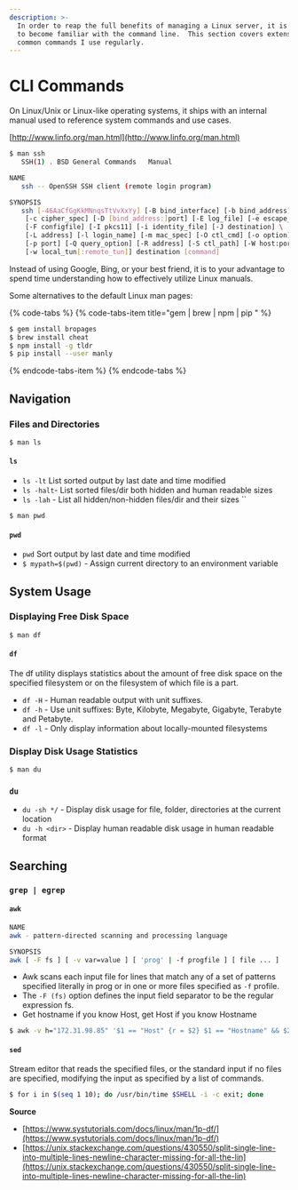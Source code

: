 ```yaml
---
description: >-
  In order to reap the full benefits of managing a Linux server, it is important
  to become familiar with the command line.  This section covers extensions to
  common commands I use regularly.
---
```


# CLI Commands

On Linux/Unix or Linux-like operating systems, it ships with an internal manual used to reference system commands and use cases. 

[http://www.linfo.org/man.html](http://www.linfo.org/man.html)

```bash
$ man ssh
   SSH(1) . BSD General Commands   Manual                  

NAME
   ssh -- OpenSSH SSH client (remote login program)

SYNOPSIS
   ssh [-46AaCfGgKkMNnqsTtVvXxYy] [-B bind_interface] [-b bind_address] \
    [-c cipher_spec] [-D [bind_address:]port] [-E log_file] [-e escape_char] \
    [-F configfile] [-I pkcs11] [-i identity_file] [-J destination] \
    [-L address] [-l login_name] [-m mac_spec] [-O ctl_cmd] [-o option] \
    [-p port] [-Q query_option] [-R address] [-S ctl_path] [-W host:port] \
    [-w local_tun[:remote_tun]] destination [command]
```

Instead of using Google, Bing, or your best friend, it is to your advantage to spend time understanding how to effectively utilize Linux manuals. 

Some alternatives to the default Linux man pages:

{% code-tabs %}
{% code-tabs-item title="gem \| brew \| npm \| pip " %}
```bash
$ gem install bropages
$ brew install cheat
$ npm install -g tldr
$ pip install --user manly
```
{% endcode-tabs-item %}
{% endcode-tabs %}

## Navigation

### Files and Directories

```bash
$ man ls 
```

####  `ls`

* `ls -lt` List sorted output by last date and time modified
* `ls -halt`- List sorted files/dir both hidden and human readable sizes
* `ls -lah` - List all hidden/non-hidden files/dir and their sizes ``

```bash
$ man pwd 
```

#### `pwd`

* `pwd` Sort output by last date and time modified
* `$ mypath=$(pwd)` - Assign current directory to an environment variable

## System Usage

### Displaying Free Disk Space

```bash
$ man df
```

#### `df`

The df utility displays statistics about the amount of free disk space on the specified filesystem or on the filesystem of which file is a part.

* `df -H` - Human readable output with unit suffixes.
* `df -h` - Use unit suffixes: Byte, Kilobyte, Megabyte, Gigabyte, Terabyte and Petabyte.
* `df -l` - Only display information about locally-mounted filesystems

### Display Disk Usage Statistics

```bash
$ man du
```

### `du`

* `du -sh */` - Display disk usage for file, folder, directories at the current location
* `du -h <dir>` - Display human readable disk usage in human readable format

## Searching

### `grep | egrep`

#### `awk`

```bash
NAME
awk - pattern-directed scanning and processing language

SYNOPSIS
awk [ -F fs ] [ -v var=value ] [ 'prog' | -f progfile ] [ file ... ]
```

* Awk scans each input file for lines that match any of a set of patterns specified literally in prog or in one or more files specified as `-f` profile.
* The `-F (fs)` option defines the input field separator to be the regular expression fs.
* Get hostname if you know Host, get Host if you know Hostname

```bash
$ awk -v h="172.31.98.85" '$1 == "Host" {r = $2} $1 == "Hostname" && $2 == h {print r; exit}' ~/.ssh/config
```

#### `sed`

Stream editor that reads the specified files, or the standard input if no files are specified, modifying the input as specified by a list of commands.

```bash
$ for i in $(seq 1 10); do /usr/bin/time $SHELL -i -c exit; done
```

**Source**

* [https://www.systutorials.com/docs/linux/man/1p-df/](https://www.systutorials.com/docs/linux/man/1p-df/)
* [https://unix.stackexchange.com/questions/430550/split-single-line-into-multiple-lines-newline-character-missing-for-all-the-lin](https://unix.stackexchange.com/questions/430550/split-single-line-into-multiple-lines-newline-character-missing-for-all-the-lin)

